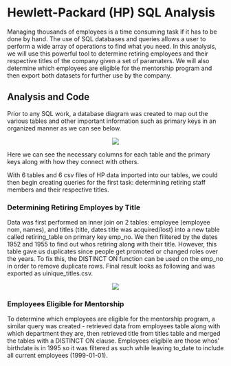 # Hewlett-Packard (HP) SQL Analysis

Managing thousands of employees is a time consuming task if it has to be done by hand. The use of SQL databases and queries allows a user to perform a wide array of operations to find what you need. In this analysis, we will use this powerful tool to determine retiring employees and their respective titles of the company given a set of paramaters. We will also determine which employees are eligible for the mentorship program and then export both datasets for further use by the company. 

## Analysis and Code

Prior to any SQL work, a database diagram was created to map out the various tables and other important information such as primary keys in an organized manner as we can see below. 
<p align="center"> 
  <img src="https://user-images.githubusercontent.com/100324759/164355027-44b91353-72bf-4a12-8158-f94bd7cf18bb.png">  
</p>
Here we can see the necessary columns for each table and the primary keys along with how they connect with others. 

With 6 tables and 6 csv files of HP data imported into our tables, we could then begin creating queries for the first task: determining retiring staff members and their respective titles.

### Determining Retiring Employes by Title

Data was first performed an inner join on 2 tables: employee (employee nom, names), and titles (title, dates title was acquired/lost) into a new table called retiring_table on primary key emp_no. We then filitered by the dates 1952 and 1955 to find out whos retiring along with their title. However, this table gave us duplicates since people get promoted or changed roles over the years. To fix this, the DISTINCT ON function can be used on the emp_no in order to remove duplicate rows. Final result looks as following and was exported as uinique_titles.csv.
<p align="center"> 
     <img src='https://user-images.githubusercontent.com/100324759/164747145-435979d7-79a8-489c-9bc0-81aefb4b8b28.PNG'>
</p>

### Employees Eligible for Mentorship

To determine which employees are eligible for the mentorship program, a similar query was created - retrieved data from employees table along with which department they are, then retrieved title from titles table and merged the tables with a DISTINCT ON clause. Employees eligibile are those whos' birthdate is in 1995 so it was filtered as such while leaving to_date to include all current employees (1999-01-01). 
